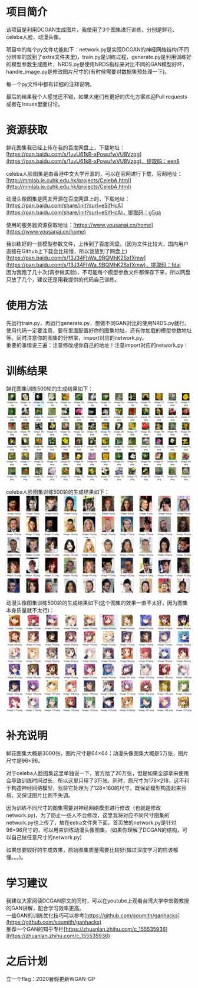 # 项目简介
该项目是利用DCGAN生成图片，我使用了3个图集进行训练，分别是鲜花、celeba人脸、动漫头像。 

项目中的每个py文件功能如下：network.py是实现DCGAN的神经网络结构(不同分辨率的放到了extra文件夹里)，train.py是训练过程，generate.py是利用训练好的模型参数生成图片，NRDS.py是使用NRDS指标来对比不同的GAN模型好坏，handle_image.py是修改图片尺寸的(有时候需要对数据集预处理一下)。 

每一个py文件中都有详细的注释说明。

最后的结果我个人感觉还不错，如果大佬们有更好的优化方案欢迎Pull requests或者在Issues里面讨论。

# 资源获取
鲜花图集我已经上传在我的百度网盘上，下载地址：[https://pan.baidu.com/s/1uvU61kB-xPowufwVU8Vzqg](https://pan.baidu.com/s/1uvU61kB-xPowufwVU8Vzqg)，提取码：een8  

celeba人脸图集是由香港中文大学开源的，可以在官网进行下载，官网地址：[http://mmlab.ie.cuhk.edu.hk/projects/CelebA.html](http://mmlab.ie.cuhk.edu.hk/projects/CelebA.html)  

动漫头像图集是网友开源在百度网盘上的，下载地址：[https://pan.baidu.com/share/init?surl=eSifHcA](https://pan.baidu.com/share/init?surl=eSifHcA)，提取码：g5qa  

使用的服务器资源获取地址：[https://www.yousanai.cn/home](https://www.yousanai.cn/home)

我训练好的一些模型参数文件，上传到了百度网盘。(因为文件比较大，国内用户直接在Github上下载会比较慢，所以我放到了网盘上)  
[https://pan.baidu.com/s/13J34FhWa_9BQMhK2SxfXmw](https://pan.baidu.com/s/13J34FhWa_9BQMhK2SxfXmw)，提取码：fdai  
因为我跑了几十次(调参做实验)，不可能每个模型参数文件都保存下来，所以网盘只放了几个，建议还是用我提供的代码自己训练。

# 使用方法
先运行train.py，再运行generate.py，想做不同GAN对比的使用NRDS.py就行。  
使用代码一定要注意，要在里面配置好你的图集地址，还有你加载的模型参数地址等。同时注意你的图集的分辨率，import对应的network.py。  
重要的事情说三遍：注意修改成你自己的地址！注意import对应的network.py！  

# 训练结果
鲜花图集训练500轮的生成结果如下：
![](./images/flowers-500.PNG)

celeba人脸图集训练500轮的生成结果如下：
![](./images/celeba-500.PNG)

动漫头像图集训练500轮的生成结果如下(这个图集的效果一直不太好，因为图集本身质量就不太行)：
![](./images/cartoon-500.PNG)

# 补充说明   
鲜花图集大概是3000张，图片尺寸是64×64；动漫头像图集大概是5万张，图片尺寸是96×96。  

对于celeba人脸图集这里单独说一下，官方给了20万张，但是如果全部拿来使用会导致训练时间过长，所以这里只用了3万张。同时，原尺寸为178×218，这不利于构造神经网络模型，我将它处理为了128×160的尺寸，既保证模型构造起来容易，又保证图片比例不失调。  

因为训练不同尺寸的图集需要对神经网络模型进行修改（也就是修改network.py)，为了防止一些人不会修改，这里我将对应不同尺寸图集的network.py也上传了，放在extra文件夹下面。首页放的network.py是针对96×96尺寸的，可以用来训练动漫头像图集。(如果你理解了DCGAN的结构，可以自己做任意尺寸的network.py)  

如果想要较好的生成效果，原始图集质量需要比较好(做过深度学习的应该都懂。。。)。  

# 学习建议
我建议大家阅读DCGAN原文的同时，可以在youtube上观看台湾大学李宏毅教授的GAN讲解，配合学习效率更高。  
一些GAN的训练优化技巧可以参考[https://github.com/soumith/ganhacks](https://github.com/soumith/ganhacks)  
推荐一个GAN的知乎专栏[https://zhuanlan.zhihu.com/c_155535936](https://zhuanlan.zhihu.com/c_155535936)

# 之后计划
立一个flag：2020暑假更新WGAN-GP
